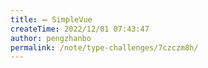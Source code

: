 ```yaml
---
title: ➖ SimpleVue
createTime: 2022/12/01 07:43:47
author: pengzhanbo
permalink: /note/type-challenges/7czczm8h/
---
```

